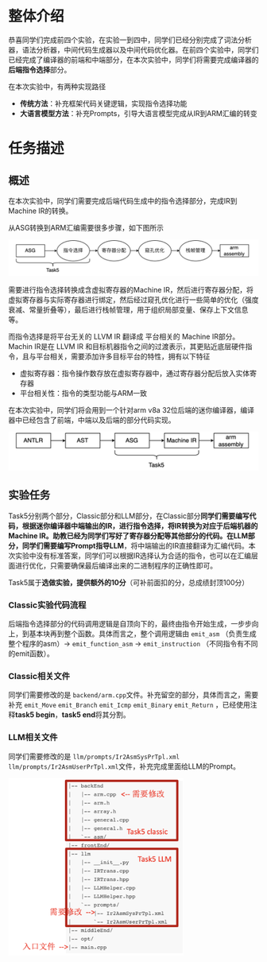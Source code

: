 # 整体介绍

恭喜同学们完成前四个实验，在实验一到四中，同学们已经分别完成了词法分析器，语法分析器，中间代码生成器以及中间代码优化器。在前四个实验中，同学们已经完成了编译器的前端和中端部分，在本次实验中，同学们将需要完成编译器的**后端指令选择**部分。

在本次实验中，有两种实现路径

- **传统方法**：补充框架代码关键逻辑，实现指令选择功能
- **大语言模型方法**：补充Prompts，引导大语言模型完成从IR到ARM汇编的转变

# 任务描述

## 概述

在本次实验中，同学们需要完成后端代码生成中的指令选择部分，完成IR到Machine IR的转换。

从ASG转换到ARM汇编需要很多步骤，如下图所示

![image.png](../images/ASG2ASM.png)

需要进行指令选择转换成含虚拟寄存器的Machine IR，然后进行寄存器分配，将虚拟寄存器与实际寄存器进行绑定，然后经过窥孔优化进行一些简单的优化（强度衰减、常量折叠等），最后进行栈帧管理，用于组织局部变量、保存上下文信息等。

而指令选择是将平台无关的 LLVM IR 翻译成 平台相关的 Machine IR部分。Machin IR是在 LLVM IR 和目标机器指令之间的过渡表示，其更贴近底层硬件指令，且与平台相关，需要添加许多目标平台的特性，拥有以下特征

- 虚拟寄存器：指令操作数存放在虚拟寄存器中，通过寄存器分配后放入实体寄存器
- 平台相关性：指令的类型功能与ARM一致

在本次实验中，同学们将会用到一个针对arm v8a 32位后端的迷你编译器，编译器中已经包含了前端，中端以及后端的部分代码实现。

![ ](../images/ASG2MI.png)

## 实验任务

Task5分别两个部分，Classic部分和LLM部分，在Classic部分**同学们需要编写代码，根据迷你编译器中端输出的IR，进行指令选择，将IR转换为对应于后端机器的Machine IR。**助教已经为同学们写好了寄存器分配等其他部分的代码。在LLM部分，同学们需要**编写Prompt指导LLM**，将中端输出的IR直接翻译为汇编代码。本次实验中没有标准答案，同学们可以根据IR选择认为合适的指令，也可以在汇编层面进行优化，只需要确保最后编译出来的二进制程序的正确性即可。

Task5属于**选做实验，**提供额外的**10分**（可补前面扣的分，总成绩封顶100分）

### Classic实验代码流程

后端指令选择部分的代码调用逻辑是自顶向下的，最终由指令开始生成，一步步向上，到基本块再到整个函数。具体而言之，整个调用逻辑由 `emit_asm` （负责生成整个程序的asm）→ `emit_function_asm` → `emit_instruction` （不同指令有不同的emit函数）。

### Classic相关文件

同学们需要修改的是 `backend/arm.cpp`文件。补充留空的部分，具体而言之，需要补充 `emit_Move` `emit_Branch` `emit_Icmp` `emit_Binary` `emit_Return` ，已经使用注释**task5 begin**，**task5 end**将其分割。

### LLM相关文件

同学们需要修改的是 `llm/prompts/Ir2AsmSysPrTpl.xml`  `llm/prompts/Ir2AsmUserPrTpl.xml`文件，补充完成里面给LLM的Prompt。

<img src="../images/task.png" alt="task.png" width="70%">
